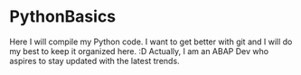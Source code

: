 # PythonBasics
Here I will compile my Python code.
I want to get better with git and I will do my best to keep it organized here. :D
Actually, I am an ABAP Dev who aspires to stay updated with the latest trends.
